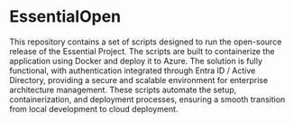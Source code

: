 # EssentialOpen
This repository contains a set of scripts designed to run the open-source release of the Essential Project.
The scripts are built to containerize the application using Docker and deploy it to Azure. 
The solution is fully functional, with authentication integrated through Entra ID / Active Directory, providing a secure and scalable environment for enterprise architecture management.
These scripts automate the setup, containerization, and deployment processes, ensuring a smooth transition from local development to cloud deployment.

